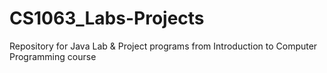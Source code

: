# CS1063_Labs-Projects
Repository for Java Lab & Project programs from Introduction to Computer Programming course
